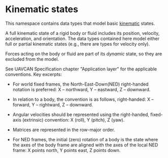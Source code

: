 # Kinematic states

This namespace contains data types that model basic [kinematic](https://en.wikipedia.org/wiki/Kinematics) states.

A full kinematic state of a rigid body or fluid includes its position, velocity, acceleration, and orientation.
The data types contained here model either full or partial kinematic states (e.g., there are types for velocity only).

Forces acting on the body or fluid are part of its *dynamic* state, so they are excluded from the model.

See UAVCAN Specification chapter "Application layer" for the applicable conventions.
Key excerpts:

- For world fixed frames, the North-East-Down(NED) right-handed notation is preferred:
  X – northward, Y – eastward, Z – downward.

- In relation to a body, the convention is as follows, right-handed: X – forward, Y – rightward, Z – downward.

- Angular velocities should be represented using the right-handed, fixed-axis (extrinsic) convention:
  X (roll), Y (pitch), Z (yaw).

- Matrices are represented in the row-major order.

- For NED frames, the initial (zero) rotation of a body is the state where the axes of the body frame are
  aligned with the axes of the local NED frame: X points north, Y points east, Z points down.
